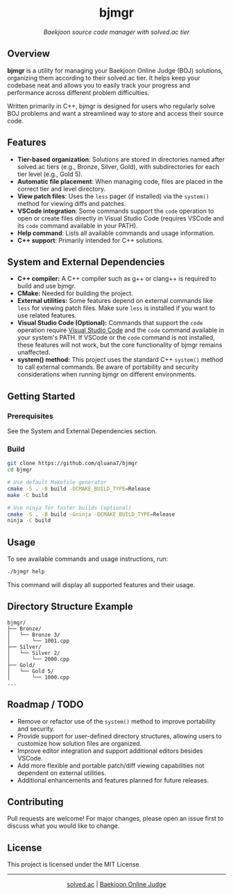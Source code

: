 <div id="toc">
  <ul style="list-style: none;" align="center">
    <summary>
      <h1> bjmgr </h1>
    </summary>
  </ul>
</div>

<p align="center"><i>Baekjoon source code manager with solved.ac tier</i></p>

## Overview

**bjmgr** is a utility for managing your Baekjoon Online Judge (BOJ) solutions, organizing them according to their solved.ac tier. It helps keep your codebase neat and allows you to easily track your progress and performance across different problem difficulties.

Written primarily in C++, bjmgr is designed for users who regularly solve BOJ problems and want a streamlined way to store and access their source code.

## Features

- **Tier-based organization**: Solutions are stored in directories named after solved.ac tiers (e.g., Bronze, Silver, Gold), with subdirectories for each tier level (e.g., Gold 5).
- **Automatic file placement**: When managing code, files are placed in the correct tier and level directory.
- **View patch files**: Uses the `less` pager (if installed) via the `system()` method for viewing diffs and patches.
- **VSCode integration**: Some commands support the `code` operation to open or create files directly in Visual Studio Code (requires VSCode and its `code` command available in your PATH).
- **Help command**: Lists all available commands and usage information.
- **C++ support**: Primarily intended for C++ solutions.

## System and External Dependencies

- **C++ compiler:** A C++ compiler such as g++ or clang++ is required to build and use bjmgr.
- **CMake:** Needed for building the project.
- **External utilities:** Some features depend on external commands like `less` for viewing patch files. Make sure `less` is installed if you want to use related features.
- **Visual Studio Code (Optional):** Commands that support the `code` operation require [Visual Studio Code](https://code.visualstudio.com/) and the `code` command available in your system's PATH. If VSCode or the `code` command is not installed, these features will not work, but the core functionality of bjmgr remains unaffected.
- **system() method:** This project uses the standard C++ `system()` method to call external commands. Be aware of portability and security considerations when running bjmgr on different environments.

## Getting Started

### Prerequisites

See the System and External Dependencies section.

### Build

```bash
git clone https://github.com/qluana7/bjmgr
cd bjmgr

# Use default Makefile generator
cmake -S . -B build -DCMAKE_BUILD_TYPE=Release
make -C build

# Use ninja for faster builds (optional)
cmake -S . -B build -Gninja -DCMAKE_BUILD_TYPE=Release
ninja -C build
```

## Usage

To see available commands and usage instructions, run:

```bash
./bjmgr help
```

This command will display all supported features and their usage.

## Directory Structure Example

```
bjmgr/
├── Bronze/
│   └── Bronze 3/
│       └── 1001.cpp
├── Silver/
│   └── Silver 2/
│       └── 2000.cpp
├── Gold/
│   └── Gold 5/
│       └── 1000.cpp
...
```

## Roadmap / TODO

- Remove or refactor use of the `system()` method to improve portability and security.
- Provide support for user-defined directory structures, allowing users to customize how solution files are organized.
- Improve editor integration and support additional editors besides VSCode.
- Add more flexible and portable patch/diff viewing capabilities not dependent on external utilities.
- Additional enhancements and features planned for future releases.

## Contributing

Pull requests are welcome! For major changes, please open an issue first to discuss what you would like to change.

## License

This project is licensed under the MIT License.

---

<p align="center">
  <a href="https://solved.ac/">solved.ac</a> | <a href="https://www.acmicpc.net/">Baekjoon Online Judge</a>
</p>
